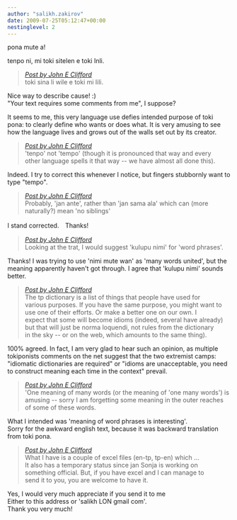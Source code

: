 ```yaml
---
author: "salikh.zakirov"
date: 2009-07-25T05:12:47+00:00
nestinglevel: 2
---
```

pona mute a!  
  
tenpo ni, mi toki sitelen e toki Inli.  

> [_Post by John E Clifford_](/nTriw1kr/toki-en-lipu-mute-pi-nimi-pi-toki-pona#post2)  
> toki sina li wile e toki mi lili.  
> 

Nice way to describe cause! :)  
"Your text requires some comments from me", I suppose?  
  
It seems to me, this very language use defies intended purpose of toki pona: to clearly define who wants or does what. It is very amusing to see how the language lives and grows out of the walls set out by its creator.  

> [_Post by John E Clifford_](/nTriw1kr/toki-en-lipu-mute-pi-nimi-pi-toki-pona#post2)  
> 'tenpo' not 'tempo' (though it is pronounced that way and every  
> other language spells it that way -- we have almost all done this).  
> 

Indeed. I try to correct this whenever I notice, but fingers stubbornly want to type "tempo".  

> [_Post by John E Clifford_](/nTriw1kr/toki-en-lipu-mute-pi-nimi-pi-toki-pona#post2)  
> Probably, 'jan ante', rather than 'jan sama ala' which can (more  
> naturally?) mean 'no siblings'  
> 

I stand corrected.&#12288;Thanks!  

> [_Post by John E Clifford_](/nTriw1kr/toki-en-lipu-mute-pi-nimi-pi-toki-pona#post2)  
> Looking at the trat, I would suggest 'kulupu nimi' for 'word phrases'.  
> 

Thanks! I was trying to use 'nimi mute wan' as 'many words united', but the meaning apparently haven't got through. I agree that 'kulupu nimi' sounds better.  

> [_Post by John E Clifford_](/nTriw1kr/toki-en-lipu-mute-pi-nimi-pi-toki-pona#post2)  
> The tp dictionary is a list of things that people have used for  
> various purposes. If you have the same purpose, you might want to  
> use one of their efforts. Or make a better one on our own. I  
> expect that some will become idioms (indeed, several have already)  
> but that will just be norma loquendi, not rules from the dictionary  
> in the sky -- or on the web, which amounts to the same thing).  
> 

100% agreed. In fact, I am very glad to hear such an opinion, as multiple tokiponists comments on the net suggest that the two extremist camps: "idiomatic dictionaries are required" or "idioms are unacceptable, you need to construct meaning each time in the context" prevail.  

> [_Post by John E Clifford_](/nTriw1kr/toki-en-lipu-mute-pi-nimi-pi-toki-pona#post2)  
> 'One meaning of many words (or the meaning of 'one many words') is  
> amusing -- sorry I am forgetting some meaning in the outer reaches  
> of some of these words.  
> 

What I intended was 'meaning of word phrases is interesting'.  
Sorry for the awkward english text, because it was backward translation from toki pona.  

> [_Post by John E Clifford_](/nTriw1kr/toki-en-lipu-mute-pi-nimi-pi-toki-pona#post2)  
> What I have is a couple of excel files (en-tp, tp-en) which ...  
> It also has a temporary status since jan Sonja is working on  
> something official. But, if you have excel and I can manage to  
> send it to you, you are welcome to have it.  
> 

Yes, I would very much appreciate if you send it to me  
Either to this address or 'salikh LON gmail com'.  
Thank you very much!
